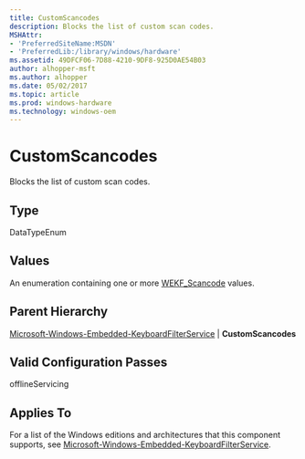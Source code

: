 ```yaml
---
title: CustomScancodes
description: Blocks the list of custom scan codes.
MSHAttr:
- 'PreferredSiteName:MSDN'
- 'PreferredLib:/library/windows/hardware'
ms.assetid: 49DFCF06-7D88-4210-9DF8-925D0AE54B03
author: alhopper-msft
ms.author: alhopper
ms.date: 05/02/2017
ms.topic: article
ms.prod: windows-hardware
ms.technology: windows-oem
---
```


# CustomScancodes


Blocks the list of custom scan codes.

## Type


DataTypeEnum

## Values


An enumeration containing one or more [WEKF\_Scancode](https://docs.microsoft.com/en-us/windows-hardware/customize/enterprise/wekf-scancode) values.

## Parent Hierarchy


[Microsoft-Windows-Embedded-KeyboardFilterService](microsoft-windows-embedded-keyboardfilterservice.md) | **CustomScancodes**

## Valid Configuration Passes


offlineServicing

## Applies To


For a list of the Windows editions and architectures that this component supports, see [Microsoft-Windows-Embedded-KeyboardFilterService](microsoft-windows-embedded-keyboardfilterservice.md).
